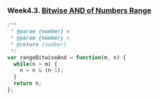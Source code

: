 ### Week4.3. [Bitwise AND of Numbers Range](https://leetcode.com/explore/challenge/card/30-day-leetcoding-challenge/531/week-4/3308/)
```javascript
/**
 * @param {number} m
 * @param {number} n
 * @return {number}
 */
var rangeBitwiseAnd = function(m, n) {
  while(n > m) {
    n = n & (n-1);
  }
  return n;
};

```
